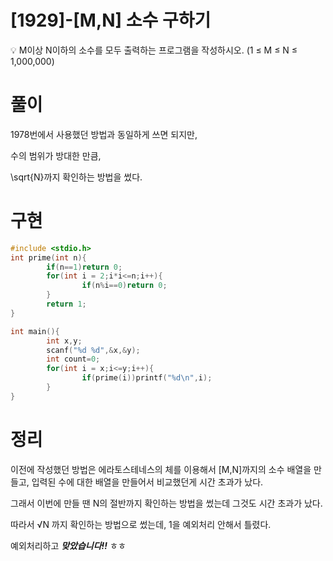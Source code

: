# [1929]-[M,N] 소수 구하기


💡 M이상 N이하의 소수를 모두 출력하는 프로그램을 작성하시오.
(1 ≤ M ≤ N ≤ 1,000,000)

# 풀이

1978번에서 사용했던 방법과 동일하게 쓰면 되지만,

수의 범위가 방대한 만큼,

\sqrt{N}까지 확인하는 방법을 썼다.

# 구현

```c
#include <stdio.h>
int prime(int n){
        if(n==1)return 0;
        for(int i = 2;i*i<=n;i++){
                if(n%i==0)return 0;
        }
        return 1;
}

int main(){
        int x,y;
        scanf("%d %d",&x,&y);
        int count=0;
        for(int i = x;i<=y;i++){
                if(prime(i))printf("%d\n",i);
        }
}
```

# 정리

이전에 작성했던 방법은 에라토스테네스의 체를 이용해서 [M,N]까지의 소수 배열을 만들고, 입력된 수에 대한 배열을 만들어서 비교했던게 시간 초과가 났다.

그래서 이번에 만들 땐  N의 절반까지 확인하는 방법을 썼는데 그것도 시간 초과가 났다.

따라서 √N 까지 확인하는 방법으로 썼는데, 1을 예외처리 안해서 틀렸다.

예외처리하고 ***맞았습니다!!*** ㅎㅎ
